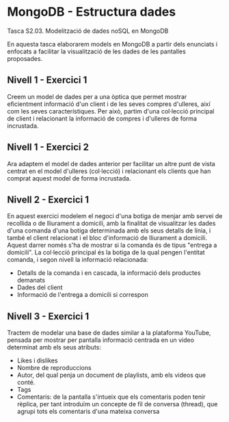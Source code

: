 # MongoDB - Estructura dades
Tasca S2.03. Modelització de dades noSQL en MongoDB

En aquesta tasca elaborarem models en MongoDB a partir dels enunciats i enfocats a facilitar la visualització de les dades de les pantalles proposades.

## Nivell 1 - Exercici 1
Creem un model de dades per a una òptica que permet mostrar eficientment informació d'un client i de les seves compres d'ulleres, així com les seves característiques.
Per això, partim d'una col·lecció principal de client i relacionant la informació de compres i d'ulleres de forma incrustada.

## Nivell 1 - Exercici 2
Ara adaptem el model de dades anterior per facilitar un altre punt de vista centrat en el model d'ulleres (col·lecció) i relacionant els clients que han comprat aquest model de forma incrustada.

## Nivell 2 - Exercici 1
En aquest exercici modelem el negoci d'una botiga de menjar amb servei de recollida o de lliurament a domicili, amb la finalitat de visualitzar les dades d'una comanda d'una botiga determinada amb els seus detalls de línia, i també el client relacionat i el bloc d'informació de lliurament a domicili. Aquest darrer només s'ha de mostrar si la comanda és de tipus "entrega a domicili". La col·lecció principal és la botiga de la qual pengen l'entitat comanda, i segon nivell la informació relacionada:
- Detalls de la comanda i en cascada, la informació dels productes demanats
- Dades del client
- Informació de l'entrega a domicili si correspon

## Nivell 3 - Exercici 1
Tractem de modelar una base de dades similar a la plataforma YouTube, pensada per mostrar per pantalla informació centrada en un video determinat amb els seus atributs:
- Likes i dislikes
- Nombre de reproduccions
- Autor, del qual penja un document de playlists, amb els videos que conté.
- Tags
- Comentaris: de la pantalla s'intueix que els comentaris poden tenir rèplica, per tant introduïm un concepte de fil de conversa (thread), que agrupi tots els comentaris d'una mateixa conversa
